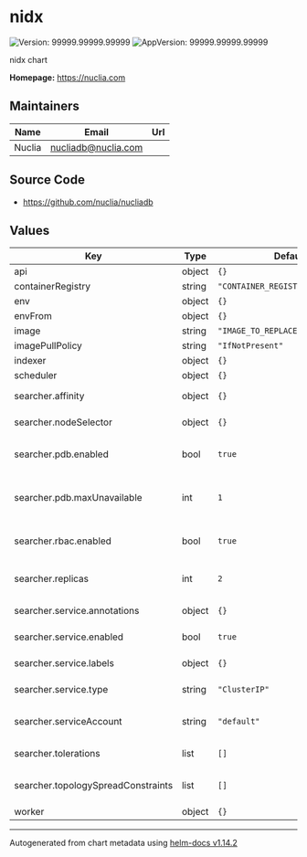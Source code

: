 # nidx

![Version: 99999.99999.99999](https://img.shields.io/badge/Version-99999.99999.99999-informational?style=flat-square) ![AppVersion: 99999.99999.99999](https://img.shields.io/badge/AppVersion-99999.99999.99999-informational?style=flat-square)

nidx chart

**Homepage:** <https://nuclia.com>

## Maintainers

| Name | Email | Url |
| ---- | ------ | --- |
| Nuclia | <nucliadb@nuclia.com> |  |

## Source Code

* <https://github.com/nuclia/nucliadb>

## Values

| Key | Type | Default | Description |
|-----|------|---------|-------------|
| api | object | `{}` |  |
| containerRegistry | string | `"CONTAINER_REGISTRY_TO_REPLACE"` |  |
| env | object | `{}` |  |
| envFrom | object | `{}` |  |
| image | string | `"IMAGE_TO_REPLACE"` |  |
| imagePullPolicy | string | `"IfNotPresent"` |  |
| indexer | object | `{}` |  |
| scheduler | object | `{}` |  |
| searcher.affinity | object | `{}` | Affinity settings for the searcher pods |
| searcher.nodeSelector | object | `{}` | Node selector for the searcher pods |
| searcher.pdb.enabled | bool | `true` | Enable or disable the PodDisruptionBudget for the searcher |
| searcher.pdb.maxUnavailable | int | `1` | Maximum number of unavailable searcher pods during disruptions |
| searcher.rbac.enabled | bool | `true` | Enable or disable RBAC for the searcher |
| searcher.replicas | int | `2` | Number of replicas for the searcher deployment |
| searcher.service.annotations | object | `{}` | Annotations for the searcher service |
| searcher.service.enabled | bool | `true` | Enable or disable the searcher service |
| searcher.service.labels | object | `{}` | Labels for the searcher service |
| searcher.service.type | string | `"ClusterIP"` | Service type for the searcher |
| searcher.serviceAccount | string | `"default"` | Service account name for the searcher pods |
| searcher.tolerations | list | `[]` | Tolerations for the searcher pods |
| searcher.topologySpreadConstraints | list | `[]` | Topology spread constraints for the searcher pods |
| worker | object | `{}` |  |

----------------------------------------------
Autogenerated from chart metadata using [helm-docs v1.14.2](https://github.com/norwoodj/helm-docs/releases/v1.14.2)
